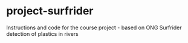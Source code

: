 # project-surfrider
Instructions and code for the course project - based on ONG Surfrider detection of plastics in rivers
